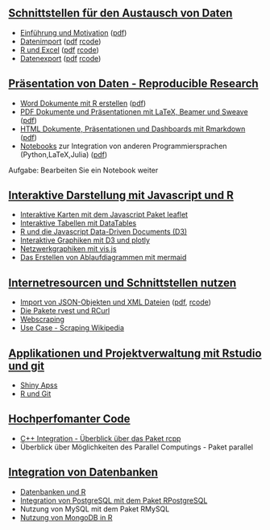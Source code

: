 ## [Schnittstellen für den Austausch von Daten](https://github.com/Japhilko/RInterfaces/blob/master/slides/RInterfaces_all2g_1.md)

- [Einführung und Motivation](https://github.com/Japhilko/RInterfaces/blob/master/slides/Intro.Rmd) ([pdf](slides/Intro.pdf))
- [Datenimport](https://github.com/Japhilko/RInterfaces/tree/master/slides/Datenimport.md) ([pdf](https://github.com/Japhilko/RInterfaces/tree/master/slides/Datenimport.pdf)  [rcode](https://github.com/Japhilko/RInterfaces/tree/master/slides/Datenimport.R))
- [R und Excel](https://github.com/Japhilko/RInterfaces/tree/master/slides/Rexcel.md) ([pdf](Rexcel.pdf)  [rcode](https://github.com/Japhilko/RInterfaces/tree/master/slides/Rexcel.R))
- [Datenexport](https://github.com/Japhilko/RInterfaces/tree/master/slides/Datenexport.md) ([pdf](slides/Datenexport.pdf)  [rcode](https://github.com/Japhilko/RInterfaces/tree/master/slides/Datenexport.R)) 


## [Präsentation von Daten - Reproducible Research](https://github.com/Japhilko/RInterfaces/blob/master/slides/RInterfaces_all2g_2.md)

- [Word Dokumente mit R erstellen](https://github.com/Japhilko/RInterfaces/tree/master/slides/R2word.md) ([pdf](https://github.com/Japhilko/RInterfaces/tree/master/slides/R2word.pdf))
-	[PDF Dokumente und Präsentationen mit LaTeX, Beamer und Sweave](https://github.com/Japhilko/RInterfaces/tree/master/slides/R2pdf.md) ([pdf](slides/R2pdf.pdf))
-	[HTML Dokumente, Präsentationen und Dashboards mit Rmarkdown](https://github.com/Japhilko/RInterfaces/tree/master/slides/Rmarkdown.md) ([pdf](https://github.com/Japhilko/RInterfaces/tree/master/slides/Rmarkdown.pdf))
- [Notebooks](https://github.com/Japhilko/RInterfaces/tree/master/slides/Notebooks.md) zur Integration von anderen Programmiersprachen (Python,LaTeX,Julia) ([pdf](https://github.com/Japhilko/RInterfaces/tree/master/slides/Notebooks.pdf))

Aufgabe: Bearbeiten Sie ein Notebook weiter

## [Interaktive Darstellung mit Javascript und R](https://github.com/Japhilko/RInterfaces/blob/master/slides/RInterfaces_all2g_3.md)

-	[Interaktive Karten mit dem Javascript Paket leaflet](https://github.com/Japhilko/RInterfaces/blob/master/slides/leaflet.md)
-	[Interaktive Tabellen mit DataTables](https://github.com/Japhilko/RInterfaces/blob/master/slides/DataTables.md)
-	[R und die Javascript Data-Driven Documents (D3)](https://github.com/Japhilko/RInterfaces/blob/master/slides/D3.md)
-	[Interaktive Graphiken mit D3 und plotly](https://github.com/Japhilko/RInterfaces/blob/master/slides/plotly.md)
-	[Netzwerkgraphiken mit vis.js](https://github.com/Japhilko/RInterfaces/blob/master/slides/visNetwork.md)
-	[Das Erstellen von Ablaufdiagrammen mit mermaid](https://github.com/Japhilko/RInterfaces/blob/master/slides/mermaid.md)



## [Internetresourcen und Schnittstellen nutzen](https://github.com/Japhilko/RInterfaces/blob/master/slides/RInterfaces_all2g_4.md)

-	[Import von JSON-Objekten und XML Dateien](https://github.com/Japhilko/RInterfaces/tree/master/slides/rapis.Rmd) ([pdf](https://github.com/Japhilko/RInterfaces/tree/master/slides/rapis.pdf), [rcode](slides/rapis.pdf))
- [Die Pakete rvest und RCurl](https://github.com/Japhilko/RInterfaces/tree/master/slides/rvest.Rmd)
- [Webscraping](https://github.com/Japhilko/RInterfaces/blob/master/slides/Webscraping.md)
- [Use Case - Scraping Wikipedia](https://github.com/Japhilko/RInterfaces/tree/master/slides/ScrapingWikipedia.Rmd)


## [Applikationen und Projektverwaltung mit Rstudio und git](https://github.com/Japhilko/RInterfaces/blob/master/slides/RInterfaces_all2g_5.md)

- [Shiny Apss](slides/)
- [R und Git](https://github.com/Japhilko/RInterfaces/tree/master/slides/Rgit.Rmd)

## [Hochperfomanter Code](https://github.com/Japhilko/RInterfaces/blob/master/slides/RInterfaces_all2g_6.md)

-	[C++ Integration - Überblick über das Paket rcpp](https://github.com/Japhilko/RInterfaces/blob/master/slides/rcpp.md)
-	Überblick über Möglichkeiten des Parallel Computings - Paket parallel

## [Integration von Datenbanken](https://github.com/Japhilko/RInterfaces/blob/master/slides/RInterfaces_all2g_7.md)

- [Datenbanken und R](slides/)
-	[Integration von PostgreSQL mit dem Paket 
RPostgreSQL](https://github.com/Japhilko/RInterfaces/blob/master/slides/RPostgreSQL.Rmd)
-	Nutzung von MySQL mit dem Paket RMySQL
-	[Nutzung von MongoDB in R](https://github.com/Japhilko/RInterfaces/blob/master/slides/Rmongodb.md)




